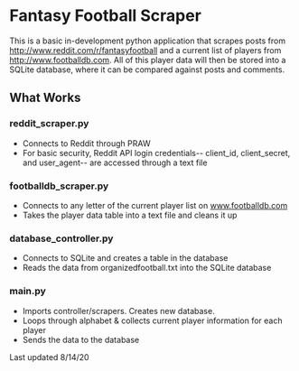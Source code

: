 # Fantasy Football Scraper

This is a basic in-development python application that scrapes posts from http://www.reddit.com/r/fantasyfootball and a current list of players from http://www.footballdb.com.
All of this player data will then be stored into a SQLite database, where it can be compared against posts and comments.

## What Works

### reddit_scraper.py
- Connects to Reddit through PRAW
- For basic security, Reddit API login credentials-- client_id, client_secret, and user_agent-- are accessed through a text file

### footballdb_scraper.py
- Connects to any letter of the current player list on www.footballdb.com
- Takes the player data table into a text file and cleans it up

### database_controller.py
- Connects to SQLite and creates a table in the database
- Reads the data from organizedfootball.txt into the SQLite database

### main.py
- Imports controller/scrapers. Creates new database.
- Loops through alphabet & collects current player information for each player
- Sends the data to the database

Last updated 8/14/20
